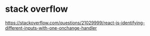 
# stack overflow
https://stackoverflow.com/questions/21029999/react-js-identifying-different-inputs-with-one-onchange-handler

